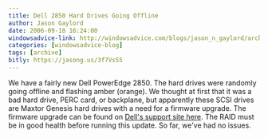 ```yaml
---
title: Dell 2850 Hard Drives Going Offline
author: Jason Gaylord
date: 2006-09-18 16:24:00
windowsadvice-link: http://windowsadvice.com/blogs/jason_n_gaylord/archive/2006/09/18/Dell-2850-Hard-Drives-Going-Offline.aspx
categories: [windowsadvice-blog]
tags: [archive]
bitly: https://jasong.us/3f7Vs55
---
```


We have a fairly new Dell PowerEdge 2850. The hard drives were randomly going offline and flashing amber (orange). We thought at first that it was a bad hard drive, PERC card, or backplane, but apparently these SCSI drives are Maxtor Genesis hard drives with a need for a firmware upgrade. The firmware upgrade can be found on [Dell's support site here](http://support.dell.com/support/downloads/download.aspx?c=us&l=en&s=gen&releaseid=R123857&SystemID=PWE_PNT_P3C_2850&os=WNET&osl=en&deviceid=9452&devlib=0&typecnt=1&vercnt=1&formatcnt=1&libid=33&fileid=164749). The RAID must be in good health before running this update. So far, we've had no issues.